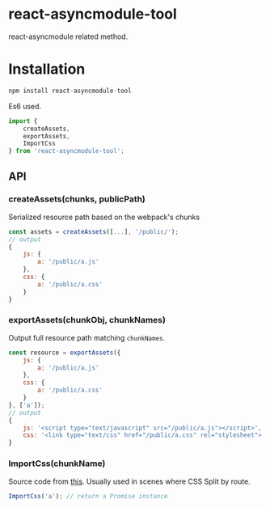 # react-asyncmodule-tool

react-asyncmodule related method.

# Installation

```javascript
npm install react-asyncmodule-tool
```

Es6 used.

```javascript
import {
    createAssets,
    exportAssets,
    ImportCss
} from 'react-asyncmodule-tool';
```


## API

### createAssets(chunks, publicPath)

Serialized resource path based on the webpack's chunks

```javascript
const assets = createAssets([...], '/public/');
// output
{
    js: {
        a: '/public/a.js'
    },
    css: {
        a: '/public/a.css'
    }
}
```

### exportAssets(chunkObj, chunkNames)

Output full resource path matching `chunkNames`.

```javascript
const resource = exportAssets({
    js: {
        a: '/public/a.js'
    },
    css: {
        a: '/public/a.css'
    }
}, ['a']);
// output
{
    js: '<script type="text/javascript" src="/public/a.js"></script>',
    css: '<link type="text/css" href="/public/a.css" rel="stylesheet">'
}
```

### ImportCss(chunkName)

Source code from [this](https://github.com/faceyspacey/babel-plugin-dual-import). Usually used in scenes where CSS Split by route.

```javascript
ImportCss('a'); // return a Promise instance
```